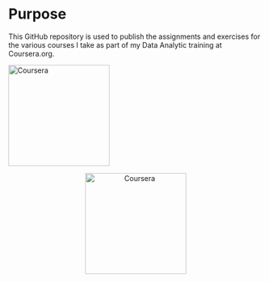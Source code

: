 # Purpose

This GitHub repository is used to publish the assignments and exercises for the various courses I take as part of my Data Analytic training at Coursera.org.

<a href="https://ibb.co/Tvmc1yF"><img src="https://i.ibb.co/NVZxrRH/Coursera.png" alt="Coursera" border="0" width="200"></a>

<div style="text-align:center;">
    <a href="https://ibb.co/Tvmc1yF">
        <img src="https://i.ibb.co/NVZxrRH/Coursera.png" alt="Coursera" border="0" width="200">
    </a>
</div>
